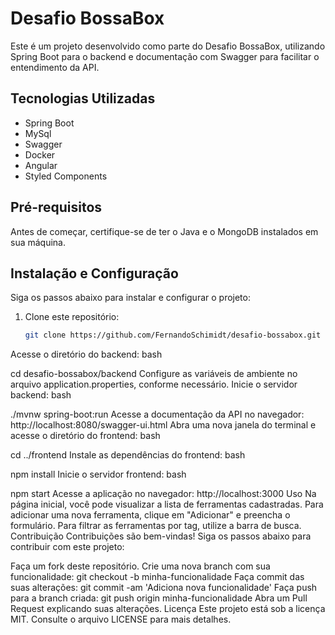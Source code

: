 # Desafio BossaBox

Este é um projeto desenvolvido como parte do Desafio BossaBox, utilizando Spring Boot para o backend e documentação com Swagger para facilitar o entendimento da API.

## Tecnologias Utilizadas

- Spring Boot
- MySql
- Swagger
- Docker
- Angular
- Styled Components

## Pré-requisitos

Antes de começar, certifique-se de ter o Java e o MongoDB instalados em sua máquina.

## Instalação e Configuração

Siga os passos abaixo para instalar e configurar o projeto:

1. Clone este repositório:

   ```bash
   git clone https://github.com/FernandoSchimidt/desafio-bossabox.git
Acesse o diretório do backend:
bash

cd desafio-bossabox/backend
Configure as variáveis de ambiente no arquivo application.properties, conforme necessário.
Inicie o servidor backend:
bash

./mvnw spring-boot:run
Acesse a documentação da API no navegador: http://localhost:8080/swagger-ui.html
Abra uma nova janela do terminal e acesse o diretório do frontend:
bash

cd ../frontend
Instale as dependências do frontend:
bash

npm install
Inicie o servidor frontend:
bash

npm start
Acesse a aplicação no navegador: http://localhost:3000
Uso
Na página inicial, você pode visualizar a lista de ferramentas cadastradas.
Para adicionar uma nova ferramenta, clique em "Adicionar" e preencha o formulário.
Para filtrar as ferramentas por tag, utilize a barra de busca.
Contribuição
Contribuições são bem-vindas! Siga os passos abaixo para contribuir com este projeto:

Faça um fork deste repositório.
Crie uma nova branch com sua funcionalidade: git checkout -b minha-funcionalidade
Faça commit das suas alterações: git commit -am 'Adiciona nova funcionalidade'
Faça push para a branch criada: git push origin minha-funcionalidade
Abra um Pull Request explicando suas alterações.
Licença
Este projeto está sob a licença MIT. Consulte o arquivo LICENSE para mais detalhes.
